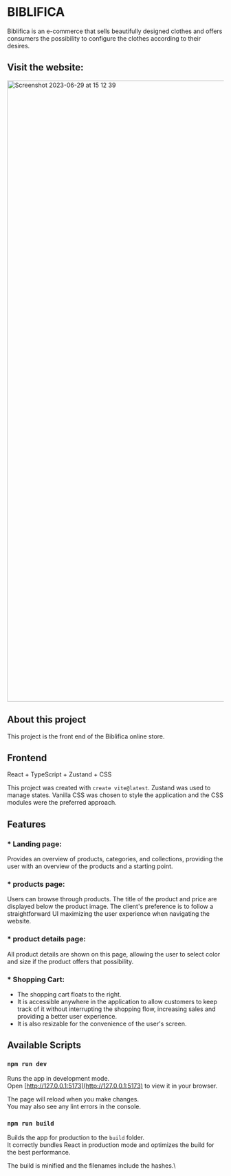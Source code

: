 # BIBLIFICA
Biblifica is an e-commerce that sells beautifully designed clothes and offers consumers the possibility to configure the clothes according to their desires.

## Visit the website:


<img width="1440" alt="Screenshot 2023-06-29 at 15 12 39" src="https://github.com/lvbn/Biblifica/assets/65773848/bcea18b3-7bf9-4476-aec8-1c198e60a8b6">

## About this project

This project is the front end of the Biblifica online store.

## Frontend

React + TypeScript + Zustand + CSS

This project was created with `create vite@latest`. Zustand was used to manage states. Vanilla CSS was chosen to style the application and the CSS modules were the preferred approach.

## Features

### * Landing page:
Provides an overview of products, categories, and collections, providing the user with an overview of the products and a starting point.
### * products page: 
Users can browse through products. The title of the product and price are displayed below the product image. The client's preference is to follow a straightforward UI maximizing the user experience when navigating the website. 
### * product details page: 
All product details are shown on this page, allowing the user to select color and size if the product offers that possibility.
### * Shopping Cart:
- The shopping cart floats to the right. 
- It is accessible anywhere in the application to allow customers to keep track of it without interrupting the shopping flow, increasing sales and providing a better user experience. 
- It is also resizable for the convenience of the user's screen.

## Available Scripts

### `npm run dev`

Runs the app in development mode.\
Open [http://127.0.0.1:5173](http://127.0.0.1:5173) to view it in your browser.

The page will reload when you make changes.\
You may also see any lint errors in the console.

### `npm run build`

Builds the app for production to the `build` folder.\
It correctly bundles React in production mode and optimizes the build for the best performance.

The build is minified and the filenames include the hashes.\

